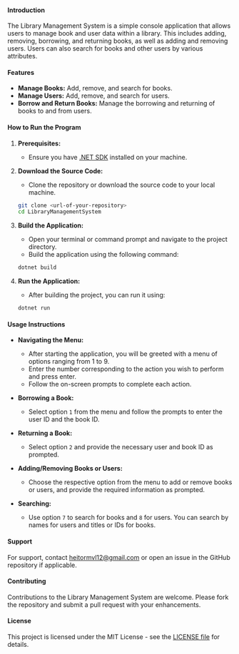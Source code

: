 #### Introduction

The Library Management System is a simple console application that allows users to manage book and user data within a library. This includes adding, removing, borrowing, and returning books, as well as adding and removing users. Users can also search for books and other users by various attributes.

#### Features

-   **Manage Books:** Add, remove, and search for books.
-   **Manage Users:** Add, remove, and search for users.
-   **Borrow and Return Books:** Manage the borrowing and returning of books to and from users.

#### How to Run the Program

1. **Prerequisites:**

    - Ensure you have [.NET SDK](https://dotnet.microsoft.com/download) installed on your machine.

2. **Download the Source Code:**

    - Clone the repository or download the source code to your local machine.

    ```bash
    git clone <url-of-your-repository>
    cd LibraryManagementSystem
    ```

3. **Build the Application:**

    - Open your terminal or command prompt and navigate to the project directory.
    - Build the application using the following command:

    ```bash
    dotnet build
    ```

4. **Run the Application:**

    - After building the project, you can run it using:

    ```bash
    dotnet run
    ```

#### Usage Instructions

-   **Navigating the Menu:**

    -   After starting the application, you will be greeted with a menu of options ranging from 1 to 9.
    -   Enter the number corresponding to the action you wish to perform and press enter.
    -   Follow the on-screen prompts to complete each action.

-   **Borrowing a Book:**

    -   Select option `1` from the menu and follow the prompts to enter the user ID and the book ID.

-   **Returning a Book:**

    -   Select option `2` and provide the necessary user and book ID as prompted.

-   **Adding/Removing Books or Users:**

    -   Choose the respective option from the menu to add or remove books or users, and provide the required information as prompted.

-   **Searching:**
    -   Use option `7` to search for books and `8` for users. You can search by names for users and titles or IDs for books.

#### Support

For support, contact [heitormvl12@gmail.com](mailto:heitormvl12@gmail.com) or open an issue in the GitHub repository if applicable.

#### Contributing

Contributions to the Library Management System are welcome. Please fork the repository and submit a pull request with your enhancements.

#### License

This project is licensed under the MIT License - see the [LICENSE file](https://github.com/heitormvl/LibraryManager/LICENSE) for details.
